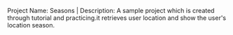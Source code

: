 Project Name: Seasons | Description: 
A sample project which is created through tutorial and practicing.it retrieves user location and show the user's location season.
